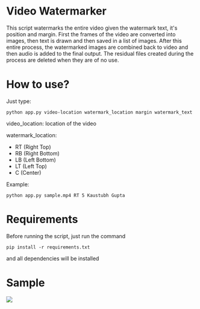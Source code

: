 # Video Watermarker

This script watermarks the entire video given the watermark text, it's position and margin. First the frames of the video are converted into images, then text is drawn and then saved in a list of images. After this entire process, the watermarked images are combined back to video  and then audio is added to the final output. The residual files created during the process are deleted when they are of no use.

# How to use?

Just type:

`python app.py video-location watermark_location margin watermark_text `

video_location: location of the video

watermark_location:
- RT (Right Top)
- RB (Right Bottom)
- LB (Left Bottom)
- LT (Left Top)
- C (Center)

Example:

`python app.py sample.mp4 RT 5 Kaustubh Gupta`

# Requirements

Before running the script, just run the command

`pip install -r requirements.txt`

and all dependencies will be installed

# Sample

![](https://i.imgur.com/kaZHXXT.png)
